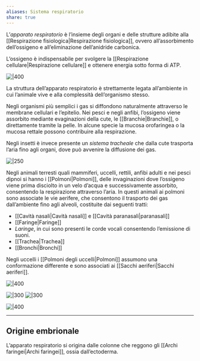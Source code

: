 ```yaml
---
aliases: Sistema respiratorio
share: true
---
```


L’*apparato respiratorio* è l’insieme degli organi e delle strutture adibite alla [[Respirazione fisiologica|Respirazione fisiologica]], ovvero all’assorbimento dell’ossigeno e all’eliminazione dell’anidride carbonica.

L’ossigeno è indispensabile per svolgere la [[Respirazione cellulare|Respirazione cellulare]] e ottenere energia sotto forma di ATP.

![|400](6fcb8ee740384d01c89ec123cc25682d_MD5%201.png)

La struttura dell’apparato respiratorio è strettamente legata all’ambiente in cui l’animale vive e alla complessità dell’organismo stesso.

Negli organismi più semplici i gas si diffondono naturalmente attraverso le membrane cellulari e l’epitelio.
Nei pesci e negli anfibi, l’ossigeno viene assorbito mediante evaginazioni della cute, le [[Branchie|Branchie]], o direttamente tramite la pelle. In alcune specie la mucosa orofaringea o la mucosa rettale possono contribuire alla respirazione.

Negli insetti è invece presente un *sistema tracheale* che dalla cute trasporta l’aria fino agli organi, dove può avvenire la diffusione dei gas.

![|250](485d4d2dc223686a2d8653cbb21140ba_MD5%201.png)

Negli animali terresti quali mammiferi, uccelli, rettili, anfibi adulti e nei pesci dipnoi si hanno i [[Polmoni|Polmoni]], delle invaginazioni dove l’ossigeno viene prima disciolto in un velo d’acqua e successivamente assorbito, consentendo la respirazione attraverso l’aria.
In questi animali ai polmoni sono associate le vie aerifere, che consentono il trasporto dei gas dall’ambiente fino agli alveoli, costituite dai seguenti tratti:
- [[Cavità nasali|Cavità nasali]] e [[Cavità paranasali|paranasali]]
- [[Faringe|Faringe]]
- *Laringe*, in cui sono presenti le corde vocali consentendo l’emissione di suoni.
- [[Trachea|Trachea]]
- [[Bronchi|Bronchi]]

Negli uccelli i [[Polmoni degli uccelli|Polmoni]] assumono una conformazione differente e sono associati ai [[Sacchi aeriferi|Sacchi aeriferi]].

![|400](fd4c22dd02640a7acd2ab5603e34be6d_MD5%201.png)

![|300](356567ca57422460d1a9ef864564b0ee_MD5%201.png) ![|300](fc6851d0db7111bc092d50ebb171e546_MD5%201.png)

![|400](bbec11db4e368de3f40666d0e780fb26_MD5%201.png)

---
## Origine embrionale
L’apparato respiratorio si origina dalle colonne che reggono gli [[Archi faringei|Archi faringei]], ossia dall’ectoderma.